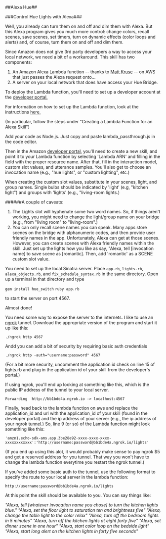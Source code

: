 ##Alexa Hue##

###Control Hue Lights with Alexa###

Well, you already can turn them on and off and dim them with Alexa. But this Alexa program gives you much more control: change colors, recall scenes, save scenes, set timers, turn on dynamic effects (color loops and alerts) and, of course, turn them on and off and dim them.


Since Amazon does not give 3rd party developers a way to access your local network, we need a bit of a workaround. This skill has two components:

1. An Amazon Alexa Lambda function -- thanks to [Matt Kruse](https://forums.developer.amazon.com/forums/profile.jspa?userID=13686) -- on AWS that just passes the Alexa request onto...
2. A server on your local network that does have access your Hue Bridge.

To deploy the Lambda function, you'll need to set up a developer account at the [developer portal.](developer.amazon.com/home.html)

For information on how to set up the Lambda function, look at the instructions [here.](https://developer.amazon.com/public/solutions/alexa/alexa-skills-kit/docs/developing-an-alexa-skill-as-a-lambda-function)

(In particular, follow the steps under "Creating a Lambda Function for an Alexa Skill")

Add your code as Node.js. Just copy and paste lambda_passthrough.js in the code editor.

Then in the Amazon [developer portal](developer.amazon.com/home.html), you'll need to create a new skill, and point it to your Lambda function by selecting 'Lambda ARN' and filling in the field with the proper resource name.  After that, fill in the interaction model, custom slot values, and utterance samples. You'll also get to choose an invocation name (e.g., "hue lights", or "custom lighting", etc.) 

When creating the custom slot values, substitute in your scenes, light, and group names. Single bulbs should be indicated by 'light' (e.g, "kitchen light") and groups with 'lights' (e.g., "living-room lights.) 

######A couple of caveats:
1. The Lights slot will hyphenate some two word names. So, if things aren't working, you might need to change the light/group name on your bridge (e.g., from "living room" to "living-room".)
2. You can only recall scene names you can speak. Many apps store scenes on the bridge with alphanumeric codes, and then provide user friendly names in the app. Unfortunately, Alexa can get at those scenes. However, you can create scenes with Alexa friendly names within the skill. Just set up the lights how you like as say, "Alexa, tell [invocation name] to save scene as [romantic]. Then, add 'romantic' as a SCENE custom slot value.

You need to set up the local Sinatra server. Place ````app.rb````, ````lights.rb````, ````alexa_objects.rb````, and ````fix_schedule_syntax.rb```` in the same directory. Open up a terminal in that directory and type

````gem install hue_switch````
````ruby app.rb````

to start the server on port 4567.

Almost done!

You need some way to expose the server to the internets. I like to use an [ngrok](https://ngrok.com/) tunnel.
Download the appropriate version of the program and start it up like this:

````./ngrok http 4567````

Andd you can add a bit of security by requiring basic auth credentials

````./ngrok http -auth="username:password" 4567````

(For a bit more security, uncomment the application id check on line 15 of lights.rb and plug in the application id of your skill from the developer's portal.)

If using ngrok, you'll end up looking at something like this, which is the public IP address of the tunnel to your local server.
                                                                                    
````Forwarding  http://bb1bde4a.ngrok.io -> localhost:4567````                                                                  
   
Finally, head back to the lambda function on aws and replace the application_id and url with the application_id of your skill (found in the developer portal) and the ip address of your server (e.g., the ip address of your ngrok tunnel.) So, line 9 (or so) of the Lambda function might look something like this:

```` 'amzn1.echo-sdk-ams.app.3be28e92-xxxx-xxxx-xxxx-xxxxxxxxxxxx':'http://username:password@bb1bde4a.ngrok.io/lights' ````

(If you end up using this alot, it would probably make sense to pay ngrok $5 and get a reserved address for you tunnel. That way you won't have to change the lambda function everytime you restart the ngrok tunnel.)


If you've added some basic auth to the tunnel, use the following format to specify the route to your local server in the lambda function:

````http://username:password@bb1bde4a.ngrok.io/lights````

At this point the skill should be available to you. You can say things like:

*"Alexa, tell [whatever invocation name you chose] to turn the kitchen lights blue."*
*"Alexa, set the floor light to saturation ten and brightness five"*
*"Alexa, change the table light to the color relax"*
*"Alexa, turn off the bedroom lights in 5 minutes"*
*"Alexa, turn off the kitchen lights at eight forty five"*
*"Alexa, set dinner scene in one hour"*
*"Alexa, start color loop on the bedside light"*
*"Alexa, start long alert on the kitchen lights in forty five seconds"*





